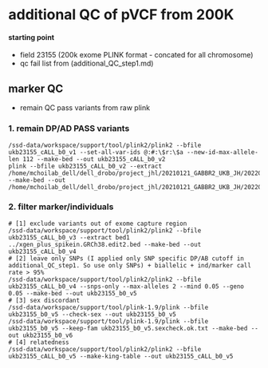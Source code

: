 # additional QC of pVCF from 200K 

#### starting point
* field 23155 (200k exome PLINK format - concated for all chromosome)
* qc fail list from (additional_QC_step1.md)


## marker QC
- remain QC pass variants from raw plink
### 1. remain DP/AD PASS variants 
~~~bashscript
/ssd-data/workspace/support/tool/plink2/plink2 --bfile ukb23155_cALL_b0_v1 --set-all-var-ids @:#:\$r:\$a --new-id-max-allele-len 112 --make-bed --out ukb23155_cALL_b0_v2
plink --bfile ukb23155_cALL_b0_v2 --extract /home/mchoilab_dell/dell_drobo/project_jhl/20210121_GABBR2_UKB_JH/20220403_analysis/pvcf_qc_fail_all.txt --make-bed --out /home/mchoilab_dell/dell_drobo/project_jhl/20210121_GABBR2_UKB_JH/20220403_analysis/ukb23155_cALL_b0_v3
~~~
### 2. filter marker/individuals
~~~bashscript
# [1] exclude variants out of exome capture region
/ssd-data/workspace/support/tool/plink2/plink2 --bfile ukb23155_cALL_b0_v3 --extract bed1 ../xgen_plus_spikein.GRCh38.edit2.bed --make-bed --out ukb23155_cALL_b0_v4
# [2] leave only SNPs (I applied only SNP specific DP/AB cutoff in additional_QC_step1. So use only SNPs) + biallelic + ind/marker call rate > 95%
/ssd-data/workspace/support/tool/plink2/plink2 --bfile ukb23155_cALL_b0_v4 --snps-only --max-alleles 2 --mind 0.05 --geno 0.05 --make-bed --out ukb23155_b0_v5
# [3] sex discordant
/ssd-data/workspace/support/tool/plink-1.9/plink --bfile ukb23155_b0_v5 --check-sex --out ukb23155_b0_v5
/ssd-data/workspace/support/tool/plink-1.9/plink --bfile ukb23155_b0_v5 --keep-fam ukb23155_b0_v5.sexcheck.ok.txt --make-bed --out ukb23155_b0_v6
# [4] relatedness
/ssd-data/workspace/support/tool/plink2/plink2 --bfile ukb23155_cALL_b0_v5 --make-king-table --out ukb23155_cALL_b0_v5
~~~

